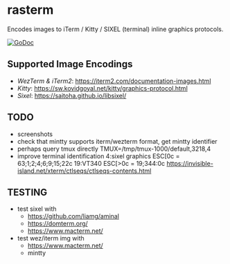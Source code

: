 # rasterm
Encodes images to iTerm / Kitty / SIXEL (terminal) inline graphics protocols.

[![GoDoc](https://godoc.org/github.com/BourgeoisBear/rasterm?status.png)](http://godoc.org/github.com/BourgeoisBear/rasterm)

## Supported Image Encodings
- *WezTerm & iTerm2*: https://iterm2.com/documentation-images.html
- *Kitty*: https://sw.kovidgoyal.net/kitty/graphics-protocol.html
- *Sixel*: https://saitoha.github.io/libsixel/

## TODO
- screenshots
- check that mintty supports iterm/wezterm format, get mintty identifier
- perhaps query tmux directly
	TMUX=/tmp/tmux-1000/default,3218,4
- improve terminal identification
	4:sixel graphics
	ESC[0c = 63;1;2;4;6;9;15;22c
	19:VT340
	ESC[>0c = 19;344:0c
	https://invisible-island.net/xterm/ctlseqs/ctlseqs-contents.html

## TESTING
- test sixel with
	- https://github.com/liamg/aminal
	- https://domterm.org/
	- https://www.macterm.net/
- test wez/iterm img with
	- https://www.macterm.net/
  - mintty

